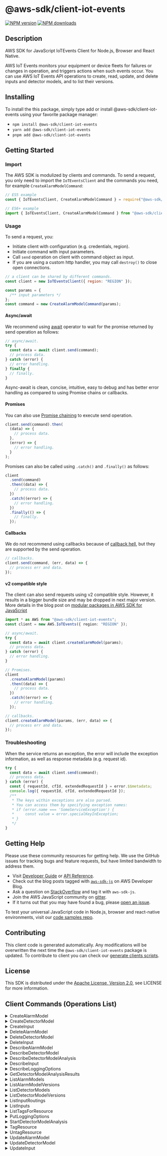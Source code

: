 <!-- generated file, do not edit directly -->

# @aws-sdk/client-iot-events

[![NPM version](https://img.shields.io/npm/v/@aws-sdk/client-iot-events/latest.svg)](https://www.npmjs.com/package/@aws-sdk/client-iot-events)
[![NPM downloads](https://img.shields.io/npm/dm/@aws-sdk/client-iot-events.svg)](https://www.npmjs.com/package/@aws-sdk/client-iot-events)

## Description

AWS SDK for JavaScript IoTEvents Client for Node.js, Browser and React Native.

<p>AWS IoT Events monitors your equipment or device fleets for failures or changes in operation, and
triggers actions when such events occur. You can use AWS IoT Events API operations to create, read,
update, and delete inputs and detector models, and to list their versions.</p>

## Installing

To install the this package, simply type add or install @aws-sdk/client-iot-events
using your favorite package manager:

- `npm install @aws-sdk/client-iot-events`
- `yarn add @aws-sdk/client-iot-events`
- `pnpm add @aws-sdk/client-iot-events`

## Getting Started

### Import

The AWS SDK is modulized by clients and commands.
To send a request, you only need to import the `IoTEventsClient` and
the commands you need, for example `CreateAlarmModelCommand`:

```js
// ES5 example
const { IoTEventsClient, CreateAlarmModelCommand } = require("@aws-sdk/client-iot-events");
```

```ts
// ES6+ example
import { IoTEventsClient, CreateAlarmModelCommand } from "@aws-sdk/client-iot-events";
```

### Usage

To send a request, you:

- Initiate client with configuration (e.g. credentials, region).
- Initiate command with input parameters.
- Call `send` operation on client with command object as input.
- If you are using a custom http handler, you may call `destroy()` to close open connections.

```js
// a client can be shared by different commands.
const client = new IoTEventsClient({ region: "REGION" });

const params = {
  /** input parameters */
};
const command = new CreateAlarmModelCommand(params);
```

#### Async/await

We recommend using [await](https://developer.mozilla.org/en-US/docs/Web/JavaScript/Reference/Operators/await)
operator to wait for the promise returned by send operation as follows:

```js
// async/await.
try {
  const data = await client.send(command);
  // process data.
} catch (error) {
  // error handling.
} finally {
  // finally.
}
```

Async-await is clean, concise, intuitive, easy to debug and has better error handling
as compared to using Promise chains or callbacks.

#### Promises

You can also use [Promise chaining](https://developer.mozilla.org/en-US/docs/Web/JavaScript/Guide/Using_promises#chaining)
to execute send operation.

```js
client.send(command).then(
  (data) => {
    // process data.
  },
  (error) => {
    // error handling.
  }
);
```

Promises can also be called using `.catch()` and `.finally()` as follows:

```js
client
  .send(command)
  .then((data) => {
    // process data.
  })
  .catch((error) => {
    // error handling.
  })
  .finally(() => {
    // finally.
  });
```

#### Callbacks

We do not recommend using callbacks because of [callback hell](http://callbackhell.com/),
but they are supported by the send operation.

```js
// callbacks.
client.send(command, (err, data) => {
  // process err and data.
});
```

#### v2 compatible style

The client can also send requests using v2 compatible style.
However, it results in a bigger bundle size and may be dropped in next major version. More details in the blog post
on [modular packages in AWS SDK for JavaScript](https://aws.amazon.com/blogs/developer/modular-packages-in-aws-sdk-for-javascript/)

```ts
import * as AWS from "@aws-sdk/client-iot-events";
const client = new AWS.IoTEvents({ region: "REGION" });

// async/await.
try {
  const data = await client.createAlarmModel(params);
  // process data.
} catch (error) {
  // error handling.
}

// Promises.
client
  .createAlarmModel(params)
  .then((data) => {
    // process data.
  })
  .catch((error) => {
    // error handling.
  });

// callbacks.
client.createAlarmModel(params, (err, data) => {
  // process err and data.
});
```

### Troubleshooting

When the service returns an exception, the error will include the exception information,
as well as response metadata (e.g. request id).

```js
try {
  const data = await client.send(command);
  // process data.
} catch (error) {
  const { requestId, cfId, extendedRequestId } = error.$$metadata;
  console.log({ requestId, cfId, extendedRequestId });
  /**
   * The keys within exceptions are also parsed.
   * You can access them by specifying exception names:
   * if (error.name === 'SomeServiceException') {
   *     const value = error.specialKeyInException;
   * }
   */
}
```

## Getting Help

Please use these community resources for getting help.
We use the GitHub issues for tracking bugs and feature requests, but have limited bandwidth to address them.

- Visit [Developer Guide](https://docs.aws.amazon.com/sdk-for-javascript/v3/developer-guide/welcome.html)
  or [API Reference](https://docs.aws.amazon.com/AWSJavaScriptSDK/v3/latest/index.html).
- Check out the blog posts tagged with [`aws-sdk-js`](https://aws.amazon.com/blogs/developer/tag/aws-sdk-js/)
  on AWS Developer Blog.
- Ask a question on [StackOverflow](https://stackoverflow.com/questions/tagged/aws-sdk-js) and tag it with `aws-sdk-js`.
- Join the AWS JavaScript community on [gitter](https://gitter.im/aws/aws-sdk-js-v3).
- If it turns out that you may have found a bug, please [open an issue](https://github.com/aws/aws-sdk-js-v3/issues/new/choose).

To test your universal JavaScript code in Node.js, browser and react-native environments,
visit our [code samples repo](https://github.com/aws-samples/aws-sdk-js-tests).

## Contributing

This client code is generated automatically. Any modifications will be overwritten the next time the `@aws-sdk/client-iot-events` package is updated.
To contribute to client you can check our [generate clients scripts](https://github.com/aws/aws-sdk-js-v3/tree/main/scripts/generate-clients).

## License

This SDK is distributed under the
[Apache License, Version 2.0](http://www.apache.org/licenses/LICENSE-2.0),
see LICENSE for more information.

## Client Commands (Operations List)

<details>
<summary>
CreateAlarmModel
</summary>

[Command API Reference](https://docs.aws.amazon.com/AWSJavaScriptSDK/v3/latest/clients/client-iot events/classes/createalarmmodelcommand.html) / [Input](https://docs.aws.amazon.com/AWSJavaScriptSDK/v3/latest/clients/client-iot events/interfaces/createalarmmodelcommandinput.html) / [Output](https://docs.aws.amazon.com/AWSJavaScriptSDK/v3/latest/clients/client-iot events/interfaces/createalarmmodelcommandoutput.html)

</details>
<details>
<summary>
CreateDetectorModel
</summary>

[Command API Reference](https://docs.aws.amazon.com/AWSJavaScriptSDK/v3/latest/clients/client-iot events/classes/createdetectormodelcommand.html) / [Input](https://docs.aws.amazon.com/AWSJavaScriptSDK/v3/latest/clients/client-iot events/interfaces/createdetectormodelcommandinput.html) / [Output](https://docs.aws.amazon.com/AWSJavaScriptSDK/v3/latest/clients/client-iot events/interfaces/createdetectormodelcommandoutput.html)

</details>
<details>
<summary>
CreateInput
</summary>

[Command API Reference](https://docs.aws.amazon.com/AWSJavaScriptSDK/v3/latest/clients/client-iot events/classes/createinputcommand.html) / [Input](https://docs.aws.amazon.com/AWSJavaScriptSDK/v3/latest/clients/client-iot events/interfaces/createinputcommandinput.html) / [Output](https://docs.aws.amazon.com/AWSJavaScriptSDK/v3/latest/clients/client-iot events/interfaces/createinputcommandoutput.html)

</details>
<details>
<summary>
DeleteAlarmModel
</summary>

[Command API Reference](https://docs.aws.amazon.com/AWSJavaScriptSDK/v3/latest/clients/client-iot events/classes/deletealarmmodelcommand.html) / [Input](https://docs.aws.amazon.com/AWSJavaScriptSDK/v3/latest/clients/client-iot events/interfaces/deletealarmmodelcommandinput.html) / [Output](https://docs.aws.amazon.com/AWSJavaScriptSDK/v3/latest/clients/client-iot events/interfaces/deletealarmmodelcommandoutput.html)

</details>
<details>
<summary>
DeleteDetectorModel
</summary>

[Command API Reference](https://docs.aws.amazon.com/AWSJavaScriptSDK/v3/latest/clients/client-iot events/classes/deletedetectormodelcommand.html) / [Input](https://docs.aws.amazon.com/AWSJavaScriptSDK/v3/latest/clients/client-iot events/interfaces/deletedetectormodelcommandinput.html) / [Output](https://docs.aws.amazon.com/AWSJavaScriptSDK/v3/latest/clients/client-iot events/interfaces/deletedetectormodelcommandoutput.html)

</details>
<details>
<summary>
DeleteInput
</summary>

[Command API Reference](https://docs.aws.amazon.com/AWSJavaScriptSDK/v3/latest/clients/client-iot events/classes/deleteinputcommand.html) / [Input](https://docs.aws.amazon.com/AWSJavaScriptSDK/v3/latest/clients/client-iot events/interfaces/deleteinputcommandinput.html) / [Output](https://docs.aws.amazon.com/AWSJavaScriptSDK/v3/latest/clients/client-iot events/interfaces/deleteinputcommandoutput.html)

</details>
<details>
<summary>
DescribeAlarmModel
</summary>

[Command API Reference](https://docs.aws.amazon.com/AWSJavaScriptSDK/v3/latest/clients/client-iot events/classes/describealarmmodelcommand.html) / [Input](https://docs.aws.amazon.com/AWSJavaScriptSDK/v3/latest/clients/client-iot events/interfaces/describealarmmodelcommandinput.html) / [Output](https://docs.aws.amazon.com/AWSJavaScriptSDK/v3/latest/clients/client-iot events/interfaces/describealarmmodelcommandoutput.html)

</details>
<details>
<summary>
DescribeDetectorModel
</summary>

[Command API Reference](https://docs.aws.amazon.com/AWSJavaScriptSDK/v3/latest/clients/client-iot events/classes/describedetectormodelcommand.html) / [Input](https://docs.aws.amazon.com/AWSJavaScriptSDK/v3/latest/clients/client-iot events/interfaces/describedetectormodelcommandinput.html) / [Output](https://docs.aws.amazon.com/AWSJavaScriptSDK/v3/latest/clients/client-iot events/interfaces/describedetectormodelcommandoutput.html)

</details>
<details>
<summary>
DescribeDetectorModelAnalysis
</summary>

[Command API Reference](https://docs.aws.amazon.com/AWSJavaScriptSDK/v3/latest/clients/client-iot events/classes/describedetectormodelanalysiscommand.html) / [Input](https://docs.aws.amazon.com/AWSJavaScriptSDK/v3/latest/clients/client-iot events/interfaces/describedetectormodelanalysiscommandinput.html) / [Output](https://docs.aws.amazon.com/AWSJavaScriptSDK/v3/latest/clients/client-iot events/interfaces/describedetectormodelanalysiscommandoutput.html)

</details>
<details>
<summary>
DescribeInput
</summary>

[Command API Reference](https://docs.aws.amazon.com/AWSJavaScriptSDK/v3/latest/clients/client-iot events/classes/describeinputcommand.html) / [Input](https://docs.aws.amazon.com/AWSJavaScriptSDK/v3/latest/clients/client-iot events/interfaces/describeinputcommandinput.html) / [Output](https://docs.aws.amazon.com/AWSJavaScriptSDK/v3/latest/clients/client-iot events/interfaces/describeinputcommandoutput.html)

</details>
<details>
<summary>
DescribeLoggingOptions
</summary>

[Command API Reference](https://docs.aws.amazon.com/AWSJavaScriptSDK/v3/latest/clients/client-iot events/classes/describeloggingoptionscommand.html) / [Input](https://docs.aws.amazon.com/AWSJavaScriptSDK/v3/latest/clients/client-iot events/interfaces/describeloggingoptionscommandinput.html) / [Output](https://docs.aws.amazon.com/AWSJavaScriptSDK/v3/latest/clients/client-iot events/interfaces/describeloggingoptionscommandoutput.html)

</details>
<details>
<summary>
GetDetectorModelAnalysisResults
</summary>

[Command API Reference](https://docs.aws.amazon.com/AWSJavaScriptSDK/v3/latest/clients/client-iot events/classes/getdetectormodelanalysisresultscommand.html) / [Input](https://docs.aws.amazon.com/AWSJavaScriptSDK/v3/latest/clients/client-iot events/interfaces/getdetectormodelanalysisresultscommandinput.html) / [Output](https://docs.aws.amazon.com/AWSJavaScriptSDK/v3/latest/clients/client-iot events/interfaces/getdetectormodelanalysisresultscommandoutput.html)

</details>
<details>
<summary>
ListAlarmModels
</summary>

[Command API Reference](https://docs.aws.amazon.com/AWSJavaScriptSDK/v3/latest/clients/client-iot events/classes/listalarmmodelscommand.html) / [Input](https://docs.aws.amazon.com/AWSJavaScriptSDK/v3/latest/clients/client-iot events/interfaces/listalarmmodelscommandinput.html) / [Output](https://docs.aws.amazon.com/AWSJavaScriptSDK/v3/latest/clients/client-iot events/interfaces/listalarmmodelscommandoutput.html)

</details>
<details>
<summary>
ListAlarmModelVersions
</summary>

[Command API Reference](https://docs.aws.amazon.com/AWSJavaScriptSDK/v3/latest/clients/client-iot events/classes/listalarmmodelversionscommand.html) / [Input](https://docs.aws.amazon.com/AWSJavaScriptSDK/v3/latest/clients/client-iot events/interfaces/listalarmmodelversionscommandinput.html) / [Output](https://docs.aws.amazon.com/AWSJavaScriptSDK/v3/latest/clients/client-iot events/interfaces/listalarmmodelversionscommandoutput.html)

</details>
<details>
<summary>
ListDetectorModels
</summary>

[Command API Reference](https://docs.aws.amazon.com/AWSJavaScriptSDK/v3/latest/clients/client-iot events/classes/listdetectormodelscommand.html) / [Input](https://docs.aws.amazon.com/AWSJavaScriptSDK/v3/latest/clients/client-iot events/interfaces/listdetectormodelscommandinput.html) / [Output](https://docs.aws.amazon.com/AWSJavaScriptSDK/v3/latest/clients/client-iot events/interfaces/listdetectormodelscommandoutput.html)

</details>
<details>
<summary>
ListDetectorModelVersions
</summary>

[Command API Reference](https://docs.aws.amazon.com/AWSJavaScriptSDK/v3/latest/clients/client-iot events/classes/listdetectormodelversionscommand.html) / [Input](https://docs.aws.amazon.com/AWSJavaScriptSDK/v3/latest/clients/client-iot events/interfaces/listdetectormodelversionscommandinput.html) / [Output](https://docs.aws.amazon.com/AWSJavaScriptSDK/v3/latest/clients/client-iot events/interfaces/listdetectormodelversionscommandoutput.html)

</details>
<details>
<summary>
ListInputRoutings
</summary>

[Command API Reference](https://docs.aws.amazon.com/AWSJavaScriptSDK/v3/latest/clients/client-iot events/classes/listinputroutingscommand.html) / [Input](https://docs.aws.amazon.com/AWSJavaScriptSDK/v3/latest/clients/client-iot events/interfaces/listinputroutingscommandinput.html) / [Output](https://docs.aws.amazon.com/AWSJavaScriptSDK/v3/latest/clients/client-iot events/interfaces/listinputroutingscommandoutput.html)

</details>
<details>
<summary>
ListInputs
</summary>

[Command API Reference](https://docs.aws.amazon.com/AWSJavaScriptSDK/v3/latest/clients/client-iot events/classes/listinputscommand.html) / [Input](https://docs.aws.amazon.com/AWSJavaScriptSDK/v3/latest/clients/client-iot events/interfaces/listinputscommandinput.html) / [Output](https://docs.aws.amazon.com/AWSJavaScriptSDK/v3/latest/clients/client-iot events/interfaces/listinputscommandoutput.html)

</details>
<details>
<summary>
ListTagsForResource
</summary>

[Command API Reference](https://docs.aws.amazon.com/AWSJavaScriptSDK/v3/latest/clients/client-iot events/classes/listtagsforresourcecommand.html) / [Input](https://docs.aws.amazon.com/AWSJavaScriptSDK/v3/latest/clients/client-iot events/interfaces/listtagsforresourcecommandinput.html) / [Output](https://docs.aws.amazon.com/AWSJavaScriptSDK/v3/latest/clients/client-iot events/interfaces/listtagsforresourcecommandoutput.html)

</details>
<details>
<summary>
PutLoggingOptions
</summary>

[Command API Reference](https://docs.aws.amazon.com/AWSJavaScriptSDK/v3/latest/clients/client-iot events/classes/putloggingoptionscommand.html) / [Input](https://docs.aws.amazon.com/AWSJavaScriptSDK/v3/latest/clients/client-iot events/interfaces/putloggingoptionscommandinput.html) / [Output](https://docs.aws.amazon.com/AWSJavaScriptSDK/v3/latest/clients/client-iot events/interfaces/putloggingoptionscommandoutput.html)

</details>
<details>
<summary>
StartDetectorModelAnalysis
</summary>

[Command API Reference](https://docs.aws.amazon.com/AWSJavaScriptSDK/v3/latest/clients/client-iot events/classes/startdetectormodelanalysiscommand.html) / [Input](https://docs.aws.amazon.com/AWSJavaScriptSDK/v3/latest/clients/client-iot events/interfaces/startdetectormodelanalysiscommandinput.html) / [Output](https://docs.aws.amazon.com/AWSJavaScriptSDK/v3/latest/clients/client-iot events/interfaces/startdetectormodelanalysiscommandoutput.html)

</details>
<details>
<summary>
TagResource
</summary>

[Command API Reference](https://docs.aws.amazon.com/AWSJavaScriptSDK/v3/latest/clients/client-iot events/classes/tagresourcecommand.html) / [Input](https://docs.aws.amazon.com/AWSJavaScriptSDK/v3/latest/clients/client-iot events/interfaces/tagresourcecommandinput.html) / [Output](https://docs.aws.amazon.com/AWSJavaScriptSDK/v3/latest/clients/client-iot events/interfaces/tagresourcecommandoutput.html)

</details>
<details>
<summary>
UntagResource
</summary>

[Command API Reference](https://docs.aws.amazon.com/AWSJavaScriptSDK/v3/latest/clients/client-iot events/classes/untagresourcecommand.html) / [Input](https://docs.aws.amazon.com/AWSJavaScriptSDK/v3/latest/clients/client-iot events/interfaces/untagresourcecommandinput.html) / [Output](https://docs.aws.amazon.com/AWSJavaScriptSDK/v3/latest/clients/client-iot events/interfaces/untagresourcecommandoutput.html)

</details>
<details>
<summary>
UpdateAlarmModel
</summary>

[Command API Reference](https://docs.aws.amazon.com/AWSJavaScriptSDK/v3/latest/clients/client-iot events/classes/updatealarmmodelcommand.html) / [Input](https://docs.aws.amazon.com/AWSJavaScriptSDK/v3/latest/clients/client-iot events/interfaces/updatealarmmodelcommandinput.html) / [Output](https://docs.aws.amazon.com/AWSJavaScriptSDK/v3/latest/clients/client-iot events/interfaces/updatealarmmodelcommandoutput.html)

</details>
<details>
<summary>
UpdateDetectorModel
</summary>

[Command API Reference](https://docs.aws.amazon.com/AWSJavaScriptSDK/v3/latest/clients/client-iot events/classes/updatedetectormodelcommand.html) / [Input](https://docs.aws.amazon.com/AWSJavaScriptSDK/v3/latest/clients/client-iot events/interfaces/updatedetectormodelcommandinput.html) / [Output](https://docs.aws.amazon.com/AWSJavaScriptSDK/v3/latest/clients/client-iot events/interfaces/updatedetectormodelcommandoutput.html)

</details>
<details>
<summary>
UpdateInput
</summary>

[Command API Reference](https://docs.aws.amazon.com/AWSJavaScriptSDK/v3/latest/clients/client-iot events/classes/updateinputcommand.html) / [Input](https://docs.aws.amazon.com/AWSJavaScriptSDK/v3/latest/clients/client-iot events/interfaces/updateinputcommandinput.html) / [Output](https://docs.aws.amazon.com/AWSJavaScriptSDK/v3/latest/clients/client-iot events/interfaces/updateinputcommandoutput.html)

</details>
